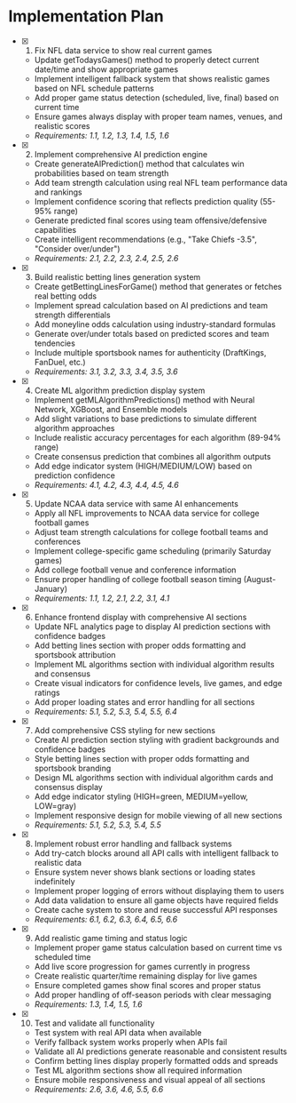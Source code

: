 # Implementation Plan

- [x] 1. Fix NFL data service to show real current games
  - Update getTodaysGames() method to properly detect current date/time and show appropriate games
  - Implement intelligent fallback system that shows realistic games based on NFL schedule patterns
  - Add proper game status detection (scheduled, live, final) based on current time
  - Ensure games always display with proper team names, venues, and realistic scores
  - _Requirements: 1.1, 1.2, 1.3, 1.4, 1.5, 1.6_

- [x] 2. Implement comprehensive AI prediction engine
  - Create generateAIPrediction() method that calculates win probabilities based on team strength
  - Add team strength calculation using real NFL team performance data and rankings
  - Implement confidence scoring that reflects prediction quality (55-95% range)
  - Generate predicted final scores using team offensive/defensive capabilities
  - Create intelligent recommendations (e.g., "Take Chiefs -3.5", "Consider over/under")
  - _Requirements: 2.1, 2.2, 2.3, 2.4, 2.5, 2.6_

- [x] 3. Build realistic betting lines generation system
  - Create getBettingLinesForGame() method that generates or fetches real betting odds
  - Implement spread calculation based on AI predictions and team strength differentials
  - Add moneyline odds calculation using industry-standard formulas
  - Generate over/under totals based on predicted scores and team tendencies
  - Include multiple sportsbook names for authenticity (DraftKings, FanDuel, etc.)
  - _Requirements: 3.1, 3.2, 3.3, 3.4, 3.5, 3.6_

- [x] 4. Create ML algorithm prediction display system
  - Implement getMLAlgorithmPredictions() method with Neural Network, XGBoost, and Ensemble models
  - Add slight variations to base predictions to simulate different algorithm approaches
  - Include realistic accuracy percentages for each algorithm (89-94% range)
  - Create consensus prediction that combines all algorithm outputs
  - Add edge indicator system (HIGH/MEDIUM/LOW) based on prediction confidence
  - _Requirements: 4.1, 4.2, 4.3, 4.4, 4.5, 4.6_

- [x] 5. Update NCAA data service with same AI enhancements
  - Apply all NFL improvements to NCAA data service for college football games
  - Adjust team strength calculations for college football teams and conferences
  - Implement college-specific game scheduling (primarily Saturday games)
  - Add college football venue and conference information
  - Ensure proper handling of college football season timing (August-January)
  - _Requirements: 1.1, 1.2, 2.1, 2.2, 3.1, 4.1_

- [x] 6. Enhance frontend display with comprehensive AI sections
  - Update NFL analytics page to display AI prediction sections with confidence badges
  - Add betting lines section with proper odds formatting and sportsbook attribution
  - Implement ML algorithms section with individual algorithm results and consensus
  - Create visual indicators for confidence levels, live games, and edge ratings
  - Add proper loading states and error handling for all sections
  - _Requirements: 5.1, 5.2, 5.3, 5.4, 5.5, 6.4_

- [x] 7. Add comprehensive CSS styling for new sections
  - Create AI prediction section styling with gradient backgrounds and confidence badges
  - Style betting lines section with proper odds formatting and sportsbook branding
  - Design ML algorithms section with individual algorithm cards and consensus display
  - Add edge indicator styling (HIGH=green, MEDIUM=yellow, LOW=gray)
  - Implement responsive design for mobile viewing of all new sections
  - _Requirements: 5.1, 5.2, 5.3, 5.4, 5.5_

- [x] 8. Implement robust error handling and fallback systems
  - Add try-catch blocks around all API calls with intelligent fallback to realistic data
  - Ensure system never shows blank sections or loading states indefinitely
  - Implement proper logging of errors without displaying them to users
  - Add data validation to ensure all game objects have required fields
  - Create cache system to store and reuse successful API responses
  - _Requirements: 6.1, 6.2, 6.3, 6.4, 6.5, 6.6_

- [x] 9. Add realistic game timing and status logic
  - Implement proper game status calculation based on current time vs scheduled time
  - Add live score progression for games currently in progress
  - Create realistic quarter/time remaining display for live games
  - Ensure completed games show final scores and proper status
  - Add proper handling of off-season periods with clear messaging
  - _Requirements: 1.3, 1.4, 1.5, 1.6_

- [x] 10. Test and validate all functionality
  - Test system with real API data when available
  - Verify fallback system works properly when APIs fail
  - Validate all AI predictions generate reasonable and consistent results
  - Confirm betting lines display properly formatted odds and spreads
  - Test ML algorithm sections show all required information
  - Ensure mobile responsiveness and visual appeal of all sections
  - _Requirements: 2.6, 3.6, 4.6, 5.5, 6.6_
